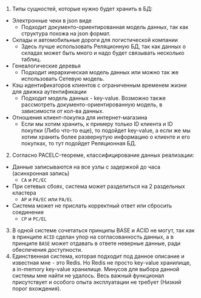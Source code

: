 1. Типы сущностей, которые нужно будет хранить в БД:
* Электронные чеки в json виде
  * Подходит документо-ориентированная модель данных, так как структура похожа на json формат.
* Склады и автомобильные дороги для логистической компании
  * Здесь лучше использовать Реляционную БД, так как данных о складах может быть много и надо будет связывать несколько таблиц.
* Генеалогические деревья
  * Подходит иерархическая модель данных или можно так же использовать Сетевую модель.
* Кэш идентификаторов клиентов с ограниченным временем жизни для движка аутентификации
  * Подходит модель данных - key-value. Возможно также рассмотреть документо-ориентированную модель, в зависимости от кол-ва данных.
* Отношения клиент-покупка для интернет-магазина
  * Если мы хотим хранить, к примеру только ID клиента и ID покупки (Либо что-то еще), то подойдет key-value, а если же мы хотим хранить более развернутую информацию о клиенте и его покупках, то тут подойдет Реляционная БД.
2. Согласно PACELC-теореме, классифицирование данных реализации:
* Данные записываются на все узлы с задержкой до часа (асинхронная запись)
  * `CA` и `PC/EC`
* При сетевых сбоях, система может разделиться на 2 раздельных кластера
  * `AP` и `PA/EC` или `PA/EL`
* Система может не прислать корректный ответ или сбросить соединение
  * `CP` и `PC/EL`
3. В одной системе сочетаться принципы BASE и ACID не могут, так как в принципе `ACID` сделан упор на согласованность данных, а в принципе `BASE` может отдавать в ответе неверные данные, ради обеспечения доступности.
4. Единственная система, которая подходит под данное описание и известная мне - это Redis. Но Redis не просто key-value хранилище, а in-memory key-value хранилище. Минусов для выбора данной системы мне найти не удалось. Весь важный функционал присутствует и особого опыта эксплуатации не требует (Низкий порог вхождения).

